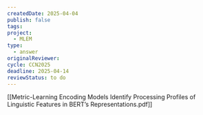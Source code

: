 ```yaml
---
createdDate: 2025-04-04
publish: false
tags: 
project:
  - MLEM
type:
  - answer
originalReviewer: 
cycle: CCN2025
deadline: 2025-04-14
reviewStatus: to do
---
```

[[Metric-Learning Encoding Models Identify Processing Profiles of Linguistic Features in BERT’s Representations.pdf]]